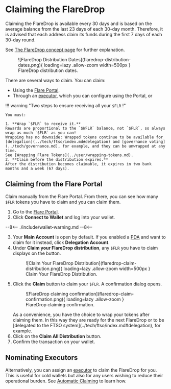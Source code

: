 # Claiming the FlareDrop

Claiming the FlareDrop is available every 30 days and is based on the average balance from the last 23 days of each 30-day month.
Therefore, it is advised that each address claim its funds during the first 7 days of each 30-day round.

See [The FlareDrop concept page](../tech/the-flaredrop.md) for further explanation.

<figure markdown>
![FlareDrop Distribution Dates](flaredrop-distribution-dates.png){ loading=lazy .allow-zoom  width=500px }
<figcaption>FlareDrop distribution dates.</figcaption>
</figure>

There are several ways to claim.
You can claim:

* Using the [Flare Portal](https://portal.flare.network/).
* Through an [executor](../tech/automatic-claiming.md), which you can configure using the Portal, or

!!! warning "Two steps to ensure receiving all your `$FLR` !"

    You must:

    1. **Wrap `$FLR` to receive it.**
    Rewards are proportional to the `$WFLR` balance, not `$FLR`, so always wrap as much `$FLR` as you can!
    Wrapping has no downside: Wrapped tokens continue to be available for [delegation](../tech/ftso/index.md#delegation) and [governance voting](../tech/governance.md), for example, and they can be unwrapped at any time.
    See [Wrapping Flare Tokens](../user/wrapping-tokens.md).
    2. **Claim before the distribution expires.**
    After the distribution becomes claimable, it expires in two bank months and a week (67 days).

## Claiming from the Flare Portal

Claim manually from the Flare Portal.
From there, you can see how many `$FLR` tokens you have to claim and you can claim them.

1. Go to the [Flare Portal](https://portal.flare.network/).
2. Click **Connect to Wallet** and log into your wallet.

--8<--
    ./include/wallet-warning.md
--8<--

3. Your **Main Account** is open by default.
   If you enabled a [PDA](../tech/personal-delegation-account.md) and want to claim for it instead, click **Delegation Account**.
4. Under **Claim your FlareDrop distribution**, any `$FLR` you have to claim displays on the button.
    <figure markdown>
    ![Claim Your FlareDrop Distribution](flaredrop-claim-distribution.png){ loading=lazy .allow-zoom  width=500px }
    <figcaption>Claim Your FlareDrop Distribution.</figcaption>
    </figure>
5. Click the **Claim** button to claim your `$FLR`.
    A confirmation dialog opens.
    <figure markdown>
    ![FlareDrop claiming confirmation](flaredrop-claim-confirmation.png){ loading=lazy .allow-zoom }
    <figcaption>FlareDrop claiming confirmation.</figcaption>
    </figure>
    As a convenience, you have the choice to wrap your tokens after claiming them.
    In this way they are ready for the next FlareDrop or to be [delegated to the FTSO system](../tech/ftso/index.md#delegation), for example.
6. Click on the **Claim All Distribution** button.
7. Confirm the transaction on your wallet.

## Nominating Executors

Alternatively, you can assign an [executor](../tech/automatic-claiming.md) to claim the FlareDrop for you.
This is useful for cold wallets but also for any users wishing to reduce their operational burden.
See [Automatic Claiming](./automatic-claiming.md) to learn how.
